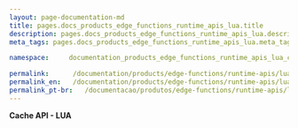 ```yaml
---
layout: page-documentation-md
title: pages.docs_products_edge_functions_runtime_apis_lua.title
description: pages.docs_products_edge_functions_runtime_apis_lua.description
meta_tags: pages.docs_products_edge_functions_runtime_apis_lua.meta_tags

namespace:     documentation_products_edge_functions_runtime_apis_lua_cache

permalink:      /documentation/products/edge-functions/runtime-apis/lua/cache/
permalink_en:   /documentation/products/edge-functions/runtime-apis/lua/cache/
permalink_pt-br:   /documentacao/produtos/edge-functions/runtime-apis/lua/cache/
---
```

**Cache API - LUA**
